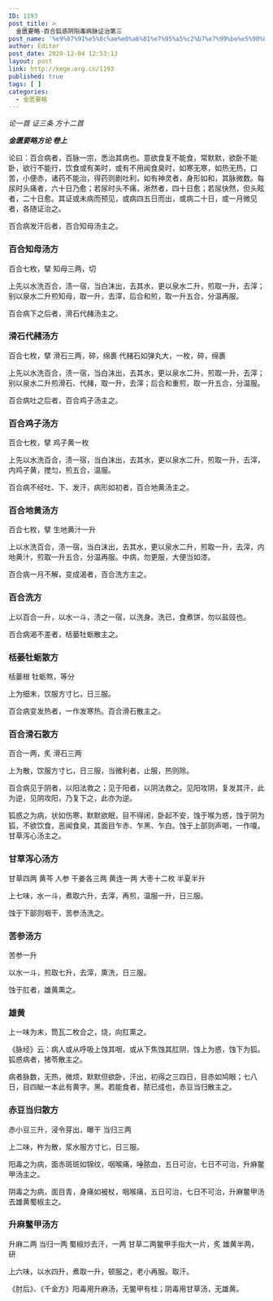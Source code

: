 ```yaml
---
ID: 1193
post_title: >
  金匮要略·百合狐惑阴阳毒病脉证治第三
post_name: '%e9%87%91%e5%8c%ae%e8%a6%81%e7%95%a5%c2%b7%e7%99%be%e5%90%88%e7%8b%90%e6%83%91%e9%98%b4%e9%98%b3%e6%af%92%e7%97%85%e8%84%89%e8%af%81%e6%b2%bb%e7%ac%ac%e4%b8%89'
author: Editor
post_date: 2020-12-04 12:53:13
layout: post
link: http://kege.org.cn/1193
published: true
tags: [ ]
categories:
  - 金匮要略
---
```

<!-- wp:paragraph -->
<p><em><span class="has-inline-color has-secondary-color">论一首 证三条 方十二首</span></em></p>
<!-- /wp:paragraph -->

<!-- wp:paragraph -->
<p><em><strong>金匮要略方论 卷上</strong></em></p>
<!-- /wp:paragraph -->

<!-- wp:paragraph -->
<p>论曰：百合病者，百脉一宗，悉治其病也。意欲食复不能食，常默默，欲卧不能卧，欲行不能行，饮食或有美时，或有不用闻食臭时，如寒无寒，如热无热，口苦，小便赤，诸药不能治，得药则剧吐利，如有神灵者，身形如和，其脉微数。每尿时头痛者，六十日乃愈；若尿时头不痛，淅然者，四十日愈；若尿快然，但头眩者，二十日愈。其证或未病而预见，或病四五日而出，或病二十日，或一月微见者，各随证治之。</p>
<!-- /wp:paragraph -->

<!-- wp:paragraph -->
<p>百合病发汗后者，百合知母汤主之。</p>
<!-- /wp:paragraph -->

<!-- wp:heading {"level":3} -->
<h3 id="hanvon_toc_20">百合知母汤方</h3>
<!-- /wp:heading -->

<!-- wp:paragraph -->
<p>百合七枚，擘 知母三两，切</p>
<!-- /wp:paragraph -->

<!-- wp:paragraph -->
<p>上先以水洗百合，渍一宿，当白沫出，去其水，更以泉水二升，煎取一升，去滓；别以泉水二升煎知母，取一升，去滓，后合和煎，取一升五合，分温再服。</p>
<!-- /wp:paragraph -->

<!-- wp:paragraph -->
<p>百合病下之后者，滑石代赭汤主之。</p>
<!-- /wp:paragraph -->

<!-- wp:heading {"level":3} -->
<h3 id="hanvon_toc_21">滑石代赭汤方</h3>
<!-- /wp:heading -->

<!-- wp:paragraph -->
<p>百合七枚，擘 滑石三两，碎，绵裹 代赭石如弹丸大，一枚，碎，绵裹</p>
<!-- /wp:paragraph -->

<!-- wp:paragraph -->
<p>上先以水洗百合，渍一宿，当白沫出，去其水，更以泉水二升，煎取一升，去滓；别以泉水二升煎滑石、代赭，取一升，去滓；后合和重煎，取一升五合，分温服。</p>
<!-- /wp:paragraph -->

<!-- wp:paragraph -->
<p>百合病吐之后者，百合鸡子汤主之。</p>
<!-- /wp:paragraph -->

<!-- wp:heading {"level":3} -->
<h3 id="hanvon_toc_22">百合鸡子汤方</h3>
<!-- /wp:heading -->

<!-- wp:paragraph -->
<p>百合七枚，擘 鸡子黄一枚</p>
<!-- /wp:paragraph -->

<!-- wp:paragraph -->
<p>上先以水洗百合，渍一宿，当白沫出，去其水，更以泉水二升，煎取一升，去滓，内鸡子黄，搅匀，煎五合，温服。</p>
<!-- /wp:paragraph -->

<!-- wp:paragraph -->
<p>百合病不经吐、下、发汗，病形如初者，百合地黄汤主之。</p>
<!-- /wp:paragraph -->

<!-- wp:heading {"level":3} -->
<h3 id="hanvon_toc_23">百合地黄汤方</h3>
<!-- /wp:heading -->

<!-- wp:paragraph -->
<p>百合七枚，擘 生地黄汁一升</p>
<!-- /wp:paragraph -->

<!-- wp:paragraph -->
<p>上以水洗百合，渍一宿，当白沫出，去其水，更以泉水二升，煎取一升，去滓，内地黄汁，煎取一升五合，分温再服。中病，勿更服，大便当如漆。</p>
<!-- /wp:paragraph -->

<!-- wp:paragraph -->
<p>百合病一月不解，变成渴者，百合洗方主之。</p>
<!-- /wp:paragraph -->

<!-- wp:heading {"level":3} -->
<h3 id="hanvon_toc_24">百合洗方</h3>
<!-- /wp:heading -->

<!-- wp:paragraph -->
<p>上以百合一升，以水一斗，渍之一宿，以洗身。洗已，食煮饼，勿以盐豉也。</p>
<!-- /wp:paragraph -->

<!-- wp:paragraph -->
<p>百合病渴不差者，栝蒌牡蛎散主之。</p>
<!-- /wp:paragraph -->

<!-- wp:heading {"level":3} -->
<h3 id="hanvon_toc_25">栝蒌牡蛎散方</h3>
<!-- /wp:heading -->

<!-- wp:paragraph -->
<p>栝蒌根 牡蛎熬，等分</p>
<!-- /wp:paragraph -->

<!-- wp:paragraph -->
<p>上为细末，饮服方寸匕，日三服。</p>
<!-- /wp:paragraph -->

<!-- wp:paragraph -->
<p>百合病变发热者，一作发寒热。百合滑石散主之。</p>
<!-- /wp:paragraph -->

<!-- wp:heading {"level":3} -->
<h3 id="hanvon_toc_26">百合滑石散方</h3>
<!-- /wp:heading -->

<!-- wp:paragraph -->
<p>百合一两，炙 滑石三两</p>
<!-- /wp:paragraph -->

<!-- wp:paragraph -->
<p>上为散，饮服方寸匕，日三服，当微利者，止服，热则除。</p>
<!-- /wp:paragraph -->

<!-- wp:paragraph -->
<p>百合病见于阴者，以阳法救之；见于阳者，以阴法救之。见阳攻阴，复发其汗，此为逆，见阴攻阳，乃复下之，此亦为逆。</p>
<!-- /wp:paragraph -->

<!-- wp:paragraph -->
<p>狐惑之为病，状如伤寒，默默欲眠，目不得闭，卧起不安，蚀于喉为惑，蚀于阴为狐，不欲饮食，恶闻食臭，其面目乍赤、乍黑、乍白。蚀于上部则声喝，一作嗄。甘草泻心汤主之。</p>
<!-- /wp:paragraph -->

<!-- wp:heading {"level":3} -->
<h3 id="hanvon_toc_27">甘草泻心汤方</h3>
<!-- /wp:heading -->

<!-- wp:paragraph -->
<p>甘草四两 黄芩 人参 干姜各三两 黄连一两 大枣十二枚 半夏半升</p>
<!-- /wp:paragraph -->

<!-- wp:paragraph -->
<p>上七味，水一斗，煮取六升，去滓，再煎，温服一升，日三服。</p>
<!-- /wp:paragraph -->

<!-- wp:paragraph -->
<p>蚀于下部则咽干，苦参汤洗之。</p>
<!-- /wp:paragraph -->

<!-- wp:heading {"level":3} -->
<h3 id="hanvon_toc_28">苦参汤方</h3>
<!-- /wp:heading -->

<!-- wp:paragraph -->
<p>苦参一升</p>
<!-- /wp:paragraph -->

<!-- wp:paragraph -->
<p>以水一斗，煎取七升，去滓，熏洗，日三服。</p>
<!-- /wp:paragraph -->

<!-- wp:paragraph -->
<p>蚀于肛者，雄黄熏之。</p>
<!-- /wp:paragraph -->

<!-- wp:heading {"level":3} -->
<h3 id="hanvon_toc_29">雄黄</h3>
<!-- /wp:heading -->

<!-- wp:paragraph -->
<p>上一味为末，筒瓦二枚合之，烧，向肛熏之。</p>
<!-- /wp:paragraph -->

<!-- wp:paragraph -->
<p>《脉经》云：病人或从呼吸上蚀其咽，或从下焦蚀其肛阴，蚀上为惑，蚀下为狐。狐惑病者，猪苓散主之。</p>
<!-- /wp:paragraph -->

<!-- wp:paragraph -->
<p>病者脉数，无热，微烦，默默但欲卧，汗出，初得之三四日，目赤如鸠眼；七八日，目四眦一本此有黄字。黑。若能食者，脓已成也，赤豆当归散主之。</p>
<!-- /wp:paragraph -->

<!-- wp:heading {"level":3} -->
<h3 id="hanvon_toc_30">赤豆当归散方</h3>
<!-- /wp:heading -->

<!-- wp:paragraph -->
<p>赤小豆三升，浸令芽出，曝干 当归三两</p>
<!-- /wp:paragraph -->

<!-- wp:paragraph -->
<p>上二味，杵为散，浆水服方寸匕，日三服。</p>
<!-- /wp:paragraph -->

<!-- wp:paragraph -->
<p>阳毒之为病，面赤斑斑如锦纹，咽喉痛，唾脓血，五日可治，七日不可治，升麻鳖甲汤主之。</p>
<!-- /wp:paragraph -->

<!-- wp:paragraph -->
<p>阴毒之为病，面目青，身痛如被杖，咽喉痛，五日可治，七日不可治，升麻鳖甲汤去雄黄蜀椒主之。</p>
<!-- /wp:paragraph -->

<!-- wp:heading {"level":3} -->
<h3 id="hanvon_toc_31">升麻鳖甲汤方</h3>
<!-- /wp:heading -->

<!-- wp:paragraph -->
<p>升麻二两 当归一两 蜀椒炒去汗，一两 甘草二两鳖甲手指大一片，炙 雄黄半两，研</p>
<!-- /wp:paragraph -->

<!-- wp:paragraph -->
<p>上六味，以水四升，煮取一升，顿服之，老小再服。取汗。</p>
<!-- /wp:paragraph -->

<!-- wp:paragraph -->
<p>《肘后》、《千金方》阳毒用升麻汤，无鳖甲有桂；阴毒用甘草汤，无雄黄。</p>
<!-- /wp:paragraph -->